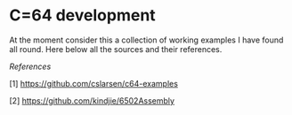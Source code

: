 # C=64 development

At the moment consider this a collection of working examples I have found all round. Here below all the sources and their references.

*References*

[1] https://github.com/cslarsen/c64-examples


[2] https://github.com/kindjie/6502Assembly

